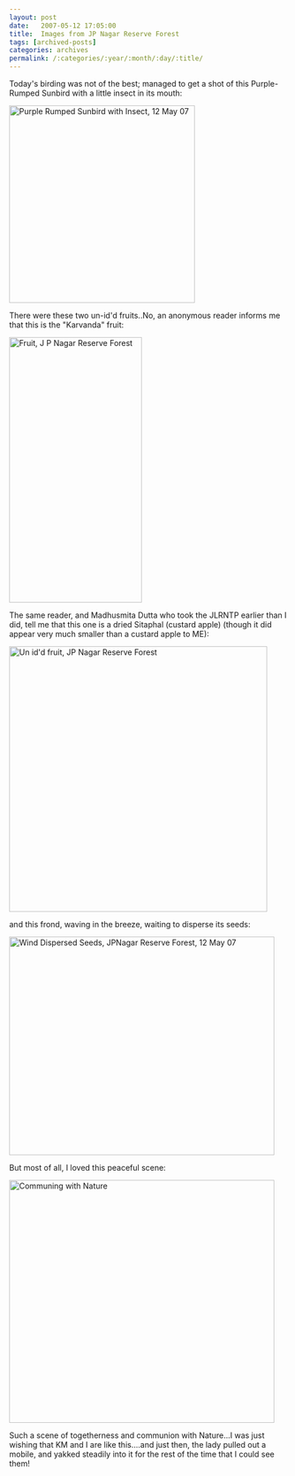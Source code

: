 ```yaml
---
layout: post
date:	2007-05-12 17:05:00
title:  Images from JP Nagar Reserve Forest
tags: [archived-posts]
categories: archives
permalink: /:categories/:year/:month/:day/:title/
---
```

Today's birding was not of the best; managed to get a shot of this Purple-Rumped Sunbird with a little insect in its mouth:



<a href="http://www.flickr.com/photos/7794196@N04/494638848/" title="Photo Sharing"><img src="http://farm1.static.flickr.com/217/494638848_0e854b8d62_o.jpg" width="336" height="357" alt="Purple Rumped Sunbird with Insect, 12 May 07" /></a>


There were these two un-id'd fruits..No, an anonymous reader informs me that this is the "Karvanda" fruit:


<a href="http://www.flickr.com/photos/7794196@N04/494502835/" title="Photo Sharing"><img src="http://farm1.static.flickr.com/210/494502835_dec69368e8_o.jpg" width="240" height="480" alt="Fruit, J P Nagar Reserve Forest" /></a>



The same reader, and Madhusmita Dutta who took the JLRNTP earlier than I did, tell me that this one is a dried Sitaphal (custard apple) (though it did appear very much smaller than a custard apple to ME):




<a href="http://www.flickr.com/photos/7794196@N04/494639073/" title="Photo Sharing"><img src="http://farm1.static.flickr.com/218/494639073_2129576b31_o.jpg" width="467" height="480" alt="Un id'd fruit, JP Nagar Reserve Forest" /></a>




and this frond, waving in the breeze, waiting to disperse its seeds:


<a href="http://www.flickr.com/photos/7794196@N04/494638233/" title="Photo Sharing"><img src="http://farm1.static.flickr.com/211/494638233_fffa635fbb_o.jpg" width="480" height="395" alt="Wind Dispersed Seeds, JPNagar Reserve Forest, 12 May 07" /></a>


But most of all, I loved this peaceful scene:

<a href="http://www.flickr.com/photos/7794196@N04/494502987/" title="Photo Sharing"><img src="http://farm1.static.flickr.com/207/494502987_5493f5822a_o.jpg" width="480" height="439" alt="Communing with Nature" /></a>

Such a scene of togetherness and communion with Nature...I was just wishing that KM and I are like this....and just then, the lady pulled out a mobile, and yakked steadily into it for the rest of the time that I could see them!

